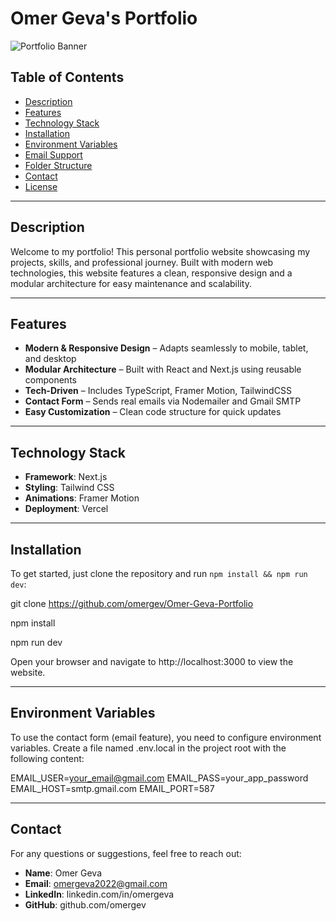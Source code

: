 # Omer Geva's Portfolio

![Portfolio Banner](app/banner.png)

## Table of Contents

- [Description](#description)
- [Features](#features)
- [Technology Stack](#technology-stack)
- [Installation](#installation)
- [Environment Variables](#environment-variables)
- [Email Support](#email-support)
- [Folder Structure](#folder-structure)
- [Contact](#contact)
- [License](#license)

---

## Description

Welcome to my portfolio! This personal portfolio website showcasing my projects, skills, and professional journey.
Built with modern web technologies, this website features a clean, responsive design and a modular architecture for easy maintenance and scalability.

---

## Features

- **Modern & Responsive Design** – Adapts seamlessly to mobile, tablet, and desktop
- **Modular Architecture** – Built with React and Next.js using reusable components
- **Tech-Driven** – Includes TypeScript, Framer Motion, TailwindCSS
- **Contact Form** – Sends real emails via Nodemailer and Gmail SMTP
- **Easy Customization** – Clean code structure for quick updates

---

## Technology  Stack

- **Framework**: Next.js
- **Styling**: Tailwind CSS
- **Animations**: Framer Motion
- **Deployment**: Vercel

---

## Installation

To get started, just clone the repository and run `npm install && npm run dev`:

git clone https://github.com/omergev/Omer-Geva-Portfolio

npm install

npm run dev

Open your browser and navigate to http://localhost:3000 to view the website.

---

## Environment Variables

To use the contact form (email feature), you need to configure environment variables.
Create a file named .env.local in the project root with the following content:

EMAIL_USER=your_email@gmail.com
EMAIL_PASS=your_app_password
EMAIL_HOST=smtp.gmail.com
EMAIL_PORT=587

---

## Contact

For any questions or suggestions, feel free to reach out:

- **Name**: Omer Geva
- **Email**: omergeva2022@gmail.com
- **LinkedIn**: linkedin.com/in/omergeva
- **GitHub**: github.com/omergev
